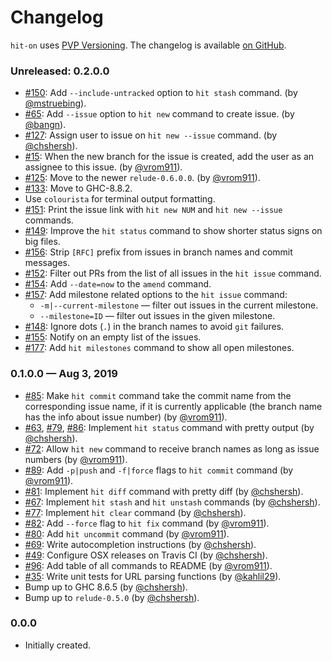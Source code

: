 # Changelog

`hit-on` uses [PVP Versioning][1].
The changelog is available [on GitHub][2].

### Unreleased: 0.2.0.0

* [#150](https://github.com/kowainik/hit-on/issues/150):
  Add `--include-untracked` option to `hit stash` command.
  (by [@mstruebing](https://github.com/mstruebing)).
* [#65](https://github.com/kowainik/hit-on/issues/55):
  Add `--issue` option to `hit new` command to create issue.
  (by [@bangn](https://github.com/bangn)).
* [#127](https://github.com/kowainik/hit-on/issues/127):
  Assign user to issue on `hit new --issue` command.
  (by [@chshersh](https://github.com/chshersh)).
* [#15](https://github.com/kowainik/hit-on/issues/15):
  When the new branch for the issue is created, add the user as an assignee to
  this issue.
  (by [@vrom911](https://github.com/vrom911)).
* [#125](https://github.com/kowainik/hit-on/pull/125):
  Move to the newer `relude-0.6.0.0`.
  (by [@vrom911](https://github.com/vrom911)).
* [#133](https://github.com/kowainik/hit-on/pull/133):
  Move to GHC-8.8.2.
* Use `colourista` for terminal output formatting.
* [#151](https://github.com/kowainik/hit-on/issues/151):
  Print the issue link with `hit new NUM` and `hit new --issue` commands.
* [#149](https://github.com/kowainik/hit-on/issues/149):
  Improve the `hit status` command to show shorter status signs on big files.
* [#156](https://github.com/kowainik/hit-on/issues/156):
  Strip `[RFC]` prefix from issues in branch names and commit messages.
* [#152](https://github.com/kowainik/hit-on/issues/152):
  Filter out PRs from the list of all issues in the `hit issue` command.
* [#154](https://github.com/kowainik/hit-on/issues/154):
  Add `--date=now` to the `amend` command.
* [#157](https://github.com/kowainik/hit-on/issues/157):
  Add milestone related options to the `hit issue` command:
   * `-m|--current-milestone` — filter out issues in the current milestone.
   * `--milestone=ID` — filter out issues in the given milestone.
* [#148](https://github.com/kowainik/hit-on/issues/148):
  Ignore dots (`.`) in the branch names to avoid `git` failures.
* [#155](https://github.com/kowainik/hit-on/issues/155):
  Notify on an empty list of the issues.
* [#177](https://github.com/kowainik/hit-on/issues/177):
  Add `hit milestones` command to show all open milestones.


### 0.1.0.0 — Aug 3, 2019

* [#85](https://github.com/kowainik/hit-on/issues/85):
  Make `hit commit` command take the commit name from the corresponding issue
  name, if it is currently applicable (the branch name has the info about issue
  number)
  (by [@vrom911](https://github.com/vrom911)).
* [#63](https://github.com/kowainik/hit-on/issues/63),
  [#79](https://github.com/kowainik/hit-on/issues/79),
  [#86](https://github.com/kowainik/hit-on/issues/86):
  Implement `hit status` command with pretty output
  (by [@chshersh](https://github.com/chshersh)).
* [#72](https://github.com/kowainik/hit-on/issues/72):
  Allow `hit new` command to receive branch names as long as issue numbers
  (by [@vrom911](https://github.com/vrom911)).
* [#89](https://github.com/kowainik/hit-on/issues/89):
  Add `-p|push` and `-f|force` flags to `hit commit` command
  (by [@vrom911](https://github.com/vrom911)).
* [#81](https://github.com/kowainik/hit-on/issues/81):
  Implement `hit diff` command with pretty diff
  (by [@chshersh](https://github.com/chshersh)).
* [#67](https://github.com/kowainik/hit-on/issues/67):
  Implement `hit stash` and `hit unstash` commands
  (by [@chshersh](https://github.com/chshersh)).
* [#77](https://github.com/kowainik/hit-on/issues/77):
  Implement `hit clear` command
  (by [@chshersh](https://github.com/chshersh)).
* [#82](https://github.com/kowainik/hit-on/issues/82):
  Add `--force` flag to `hit fix` command
  (by [@vrom911](https://github.com/vrom911)).
* [#80](https://github.com/kowainik/hit-on/issues/80):
  Add `hit uncommit` command
  (by [@vrom911](https://github.com/vrom911)).
* [#69](https://github.com/kowainik/hit-on/issues/69):
  Write autocompletion instructions
  (by [@chshersh](https://github.com/chshersh)).
* [#49](https://github.com/kowainik/hit-on/issues/49):
  Configure OSX releases on Travis CI
  (by [@chshersh](https://github.com/chshersh)).
* [#96](https://github.com/kowainik/hit-on/issues/96):
  Add table of all commands to README
  (by [@vrom911](https://github.com/vrom911)).
* [#35](https://github.com/kowainik/hit-on/issues/35):
  Write unit tests for URL parsing functions
  (by [@kahlil29](https://github.com/kahlil29)).
* Bump up to GHC 8.6.5
  (by [@chshersh](https://github.com/chshersh)).
* Bump up to `relude-0.5.0`
  (by [@chshersh](https://github.com/chshersh)).

### 0.0.0

* Initially created.

[1]: https://pvp.haskell.org
[2]: https://github.com/kowainik/hit-on/releases
